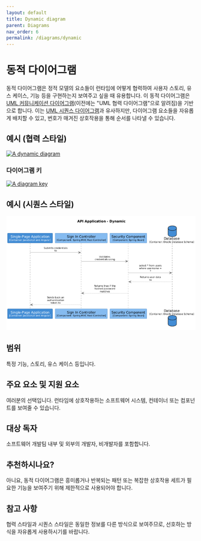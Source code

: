 ```yaml
---
layout: default
title: Dynamic diagram
parent: Diagrams
nav_order: 6
permalink: /diagrams/dynamic
---
```


# 동적 다이어그램

동적 다이어그램은 정적 모델의 요소들이 런타임에 어떻게 협력하여 사용자 스토리, 유스 케이스, 기능 등을 구현하는지 보여주고 싶을 때 유용합니다. 이 동적 다이어그램은 [UML 커뮤니케이션 다이어그램](https://en.wikipedia.org/wiki/Communication_diagram)(이전에는 "UML 협력 다이어그램"으로 알려짐)을 기반으로 합니다. 이는 [UML 시퀀스 다이어그램](https://en.wikipedia.org/wiki/Sequence_diagram)과 유사하지만, 다이어그램 요소들을 자유롭게 배치할 수 있고, 번호가 매겨진 상호작용을 통해 순서를 나타낼 수 있습니다.

## 예시 (협력 스타일)

[![A dynamic diagram](https://static.structurizr.com/workspace/36141/diagrams/SignIn.png)](https://static.structurizr.com/workspace/36141/diagrams/SignIn.png)

### 다이어그램 키

[![A diagram key](https://static.structurizr.com/workspace/36141/diagrams/SignIn-key.png)](https://static.structurizr.com/workspace/36141/diagrams/SignIn-key.png)

## 예시 (시퀀스 스타일)

[![A dynamic diagram](../images/bigbankplc-SignIn-sequence.png)](../images/bigbankplc-SignIn-sequence.png)

## 범위

특정 기능, 스토리, 유스 케이스 등입니다.

## 주요 요소 및 지원 요소

여러분의 선택입니다. 런타임에 상호작용하는 소프트웨어 시스템, 컨테이너 또는 컴포넌트를 보여줄 수 있습니다.

## 대상 독자

소프트웨어 개발팀 내부 및 외부의 개발자, 비개발자를 포함합니다.

## 추천하시나요?

아니요, 동적 다이어그램은 흥미롭거나 반복되는 패턴 또는 복잡한 상호작용 세트가 필요한 기능을 보여주기 위해 제한적으로 사용되어야 합니다.

## 참고 사항

협력 스타일과 시퀀스 스타일은 동일한 정보를 다른 방식으로 보여주므로, 선호하는 방식을 자유롭게 사용하시기를 바랍니다.

<script type="application/javascript" src="https://code.jquery.com/jquery-3.7.1.slim.min.js"></script>
<script type="application/javascript" src="/assets/c4model.js"></script>
